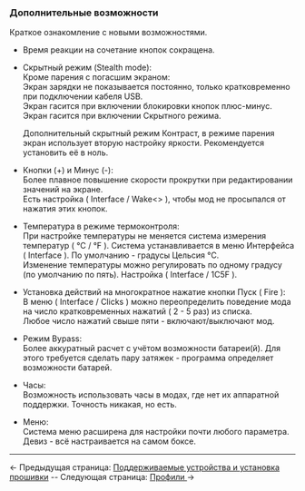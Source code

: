 ### Дополнительные возможности ###
Краткое ознакомление с новыми возможностями.

* Время реакции на сочетание кнопок сокращена.  

* Скрытный режим (Stealth mode):  
  Кроме парения с погасшим экраном:  
  Экран зарядки не показывается постоянно, только кратковременно при подключении кабеля USB.  
  Экран гасится при включении блокировки кнопок плюс-минус.  
  Экран гасится при включении Скрытного режима.

  Дополнительный скрытный режим Контраст, в режиме парения экран использует вторую настройку яркости. Рекомендуется установить её в ноль.

* Кнопки (+) и Минус (-):  
  Более плавное повышение скорости прокрутки при редактировании значений на экране.  
  Есть настройка ( Interface / Wake<> ), чтобы мод не просыпался от нажатия этих кнопок.

* Температура в режиме термоконтроля:  
  При настройке температуры не меняется система измерения температур ( °C / °F ). Система устанавливается в меню Интерфейса ( Interface ). По умолчанию - градусы Цельсия °C.  
  Изменение температуры можно регулировать по одному градусу (по умолчанию по пять). Настройка ( Interface / 1C5F ).

* Установка действий на многократное нажатие кнопки Пуск ( Fire ):  
  В меню ( Interface / Clicks ) можно переопределить поведение мода на число кратковременных нажатий ( 2 - 5 раз) из списка.  
  Любое число нажатий свыше пяти - включают/выключают мод.  

* Режим Bypass:  
  Более аккуратный расчет с учётом возможности батареи(й). Для этого требуется сделать пару затяжек - программа определяет возможности батарей.

* Часы:  
  Возможность использовать часы в модах, где нет их аппаратной поддержки. Точность никакая, но есть.

* Меню:  
  Система меню расширена для настройки почти любого параметра. Девиз - всё настраивается на самом боксе.

-----

← Предыдущая страница: [Поддерживаемые устройства и установка прошивки](usageandcompatibility_ru.md) --  Следующая страница: [Профили ](profiles_ru.md)→
